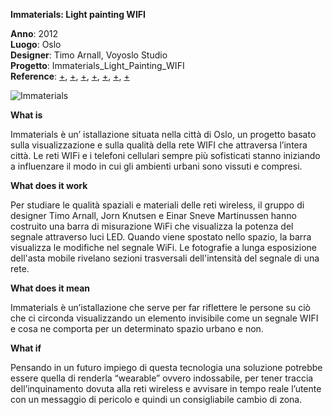**Immaterials: Light painting WIFI**

**Anno**: 2012  <br>
**Luogo**: Oslo <br>
**Designer**: Timo Arnall, Voyoslo Studio <br>
**Progetto**: Immaterials_Light_Painting_WIFI <br>
**Reference**: 
[+](http://voyoslo.com/projects/immaterials-wifi-light-painting/), 
[+](https://www.designboom.com/design/immaterials-light-painting-wifi-by-timo-arnall-jorn-knutsen-einar-sneve-martinussen/), 
[+](http://yourban.no/2011/02/22/immaterials-light-painting-wifi/), 
[+](http://yourban.no/2011/03/07/making-immaterials-light-painting-wifi/),
[+](http://yourban.no/2012/06/06/projects-inspired-by-immaterials-light-painting-wifi/),
[+](http://www.elasticspace.com/writing),
[+](https://onformative.com/work/immaterials)

![Immaterials](https://user-images.githubusercontent.com/48655194/59966039-9c8fce00-9516-11e9-87f1-901ded30897c.jpg)

**What is** <br>

Immaterials è un’ istallazione situata nella città di Oslo, un progetto basato sulla visualizzazione e sulla qualità della rete WIFI che attraversa l’intera città.
Le reti WIFi e i telefoni cellulari sempre più sofisticati stanno iniziando a influenzare il modo in cui gli ambienti urbani sono vissuti e compresi.

**What does it work** <br>

Per studiare le qualità spaziali e materiali delle reti wireless, il gruppo di designer Timo Arnall, Jorn Knutsen e Einar Sneve Martinussen hanno  costruito una barra di misurazione WiFi che visualizza la potenza del segnale attraverso luci LED. Quando viene spostato nello spazio, la barra visualizza le modifiche nel segnale WiFi. Le fotografie a lunga esposizione dell'asta mobile rivelano sezioni trasversali dell'intensità del segnale di una rete.

**What does it mean** <br>

Immaterials è un’istallazione che serve per far riflettere le persone su ciò che ci circonda visualizzando un elemento invisibile come un segnale WIFI e cosa ne comporta per un determinato  spazio urbano e non.

**What if** <br>

Pensando in un futuro impiego di questa tecnologia una soluzione potrebbe essere quella di renderla “wearable” ovvero indossabile, per tener traccia dell’inquinamento dovuta alla reti wireless e avvisare in tempo reale l’utente con un messaggio di pericolo e quindi un consigliabile cambio di zona.

